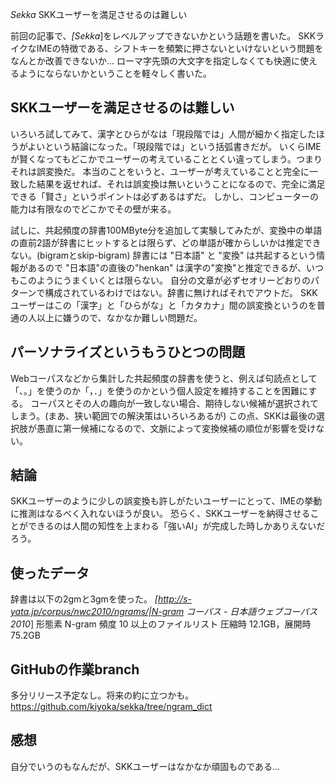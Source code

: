 *Sekka* SKKユーザーを満足させるのは難しい

前回の記事で、*[Sekka*]をレベルアップできないかという話題を書いた。
SKKライクなIMEの特徴である、シフトキーを頻繁に押さないといけないという問題をなんとか改善できないか…
ローマ字先頭の大文字を指定しなくても快適に使えるようにならないかということを軽々しく書いた。

## SKKユーザーを満足させるのは難しい
いろいろ試してみて、漢字とひらがなは「現段階では」人間が細かく指定したほうがよいという結論になった。「現段階では」という括弧書きだが。
いくらIMEが賢くなってもどこかでユーザーの考えていることとくい違ってしまう。つまりそれは誤変換だ。
本当のことをいうと、ユーザーが考えていることと完全に一致した結果を返せれば、それは誤変換は無いということになるので、完全に満足できる「賢さ」というポイントは必ずあるはずだ。
しかし、コンピューターの能力は有限なのでどこかでその壁が来る。

試しに、共起頻度の辞書100MByte分を追加して実験してみたが、変換中の単語の直前2語が辞書にヒットするとは限らず、どの単語が確からしいかは推定できない。(bigramとskip-bigram)
辞書には "日本語" と "変換" は共起するという情報があるので "日本語"の直後の"henkan" は漢字の"変換"と推定できるが、いつもこのようにうまくいくとは限らない。
自分の文章が必ずセオリーどおりのパターンで構成されているわけではない。辞書に無ければそれでアウトだ。
SKKユーザーはこの「漢字」と「ひらがな」と「カタカナ」間の誤変換というのを普通の人以上に嫌うので、なかなか難しい問題だ。

## パーソナライズというもうひとつの問題
Webコーパスなどから集計した共起頻度の辞書を使うと、例えば句読点として「、。」を使うのか「，．」を使うのかという個人設定を維持することを困難にする。
コーパスとその人の趣向が一致しない場合、期待しない候補が選択されてしまう。(まあ、狭い範囲での解決策はいろいろあるが)
この点、SKKは最後の選択肢が愚直に第一候補になるので、文脈によって変換候補の順位が影響を受けない。

## 結論
SKKユーザーのように少しの誤変換も許しがたいユーザーにとって、IMEの挙動に推測はなるべく入れないほうが良い。
恐らく、SKKユーザーを納得させることができるのは人間の知性を上まわる「強いAI」が完成した時しかありえないだろう。

## 使ったデータ
辞書は以下の2gmと3gmを使った。
 *[http://s-yata.jp/corpus/nwc2010/ngrams/|N-gram コーパス - 日本語ウェブコーパス 2010*]
 形態素 N-gram 頻度 10 以上のファイルリスト    圧縮時 12.1GB，展開時 75.2GB 

## GitHubの作業branch
多分リリース予定なし。将来の約に立つかも。
 https://github.com/kiyoka/sekka/tree/ngram_dict

## 感想
自分でいうのもなんだが、SKKユーザーはなかなか頑固ものである…
